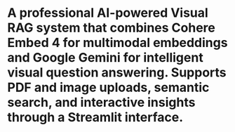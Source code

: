 # A professional AI-powered Visual RAG system that combines Cohere Embed 4 for multimodal embeddings and Google Gemini for intelligent visual question answering. Supports PDF and image uploads, semantic search, and interactive insights through a Streamlit interface.
